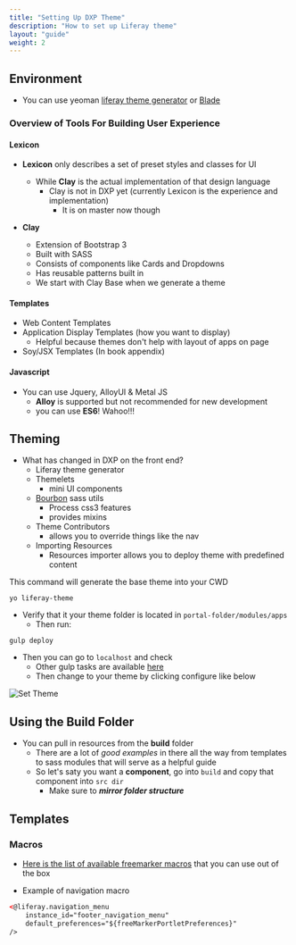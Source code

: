 ```yaml
---
title: "Setting Up DXP Theme"
description: "How to set up Liferay theme"
layout: "guide"
weight: 2
---
```


<article id="1">

## Environment

* You can use yeoman [liferay theme generator](https://github.com/liferay/generator-liferay-theme) or [Blade](https://dev.liferay.com/develop/tutorials/-/knowledge_base/7-0/installing-blade-cli)

### Overview of Tools For Building User Experience

#### Lexicon

* **Lexicon** only describes a set of preset styles and classes for UI
	* While **Clay** is the actual implementation of that design language
		* Clay is not in DXP yet (currently Lexicon is the experience and implementation)
			* It is on master now though

* **Clay**
	* Extension of Bootstrap 3
	* Built with SASS
	* Consists of components like Cards and Dropdowns
	* Has reusable patterns built in
	* We start with Clay Base when we generate a theme

#### Templates

* Web Content Templates
* Application Display Templates (how you want to display)
	* Helpful because themes don't help with layout of apps on page
* Soy/JSX Templates (In book appendix)

#### Javascript

* You can use Jquery, AlloyUI & Metal JS
	* **Alloy** is supported but not recommended for new development
	* you can use **ES6**! Wahoo!!!

</article>

<article id="2">

## Theming

* What has changed in DXP on the front end?
	* Liferay theme generator
	* Themelets
		* mini UI components
	* [Bourbon](http://bourbon.io/) sass utils
		* Process css3 features
		* provides mixins
	* Theme Contributors
		* allows you to override things like the nav
	* Importing Resources
		* Resources importer allows you to deploy theme with predefined content

This command will generate the base theme into your CWD

```shell
yo liferay-theme
```

* Verify that it your theme folder is located in `portal-folder/modules/apps`
	* Then run:

```shell
gulp deploy
```

* Then you can go to `localhost` and check
	* Other gulp tasks are available [here](https://github.com/liferay/liferay-theme-tasks)
	* Then change to your theme by clicking configure like below

<img src="/images/set-theme.png" alt="Set Theme">

</article>

<article id="3">

## Using the Build Folder

* You can pull in resources from the **build** folder
	* There are a lot of *good examples* in there all the way from templates to sass modules that will serve as a helpful guide
	* So let's saty you want a **component**, go into `build` and copy that component into `src dir`
		* Make sure to ***mirror folder structure***

</article>

<article id="4">

## Templates

### Macros

* [Here is the list of available freemarker macros](https://dev.liferay.com/develop/tutorials/-/knowledge_base/7-0/freemarker-macros#product-macros) that you can use out of the box

* Example of navigation macro

```html
<@liferay.navigation_menu
	instance_id="footer_navigation_menu"
	default_preferences="${freeMarkerPortletPreferences}"
/>
```
</article>
